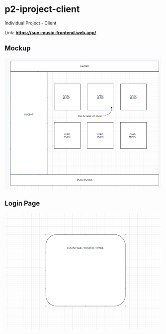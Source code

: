 # p2-iproject-client
Individual Project - Client

Link: **https://sun-music-frontend.web.app/**

## Mockup 

![](mockup/home.PNG)

## Login Page

![](mockup/login-register.PNG)
